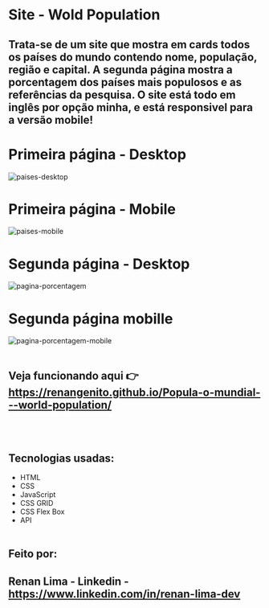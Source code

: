 # Site - Wold Population
## Trata-se de um site que mostra em cards todos os países do mundo contendo nome, população, região e capital. A segunda página mostra a porcentagem dos países mais populosos e as referências da pesquisa. O site está todo em inglês por opção minha, e está responsivel para a versão mobile! 
# Primeira página - Desktop
![paises-desktop](https://user-images.githubusercontent.com/77756047/136093910-d94b5b11-18dc-484a-847e-8415d0beee0e.png)
# Primeira página - Mobile
![paises-mobile](https://user-images.githubusercontent.com/77756047/136093967-8f606ec3-3398-45ff-95f9-0c21bcb2dc34.png)
# Segunda página - Desktop
![pagina-porcentagem](https://user-images.githubusercontent.com/77756047/136094007-38786c83-1ae5-44b8-aa52-1c884fb75eab.png)
# Segunda página mobille
![pagina-porcentagem-mobile](https://user-images.githubusercontent.com/77756047/136094057-2a84076d-c103-4062-95b9-52fe2e48d7f2.png)
<br></br>
## Veja funcionando aqui  👉 https://renangenito.github.io/Popula-o-mundial---world-population/
<br></br>
## Tecnologias usadas:
* HTML
* CSS
* JavaScript
* CSS GRID
* CSS Flex Box
* API
<br></br>
## Feito por: 
## Renan Lima - Linkedin - https://www.linkedin.com/in/renan-lima-dev
